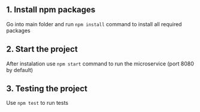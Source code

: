 ## 1\. Install npm packages

Go into main folder and run `npm install` command to install all required packages

## 2\. Start the project

After instalation use `npm start` command to run the microservice (port 8080 by default)

## 3\. Testing the project

Use `npm test` to run tests
